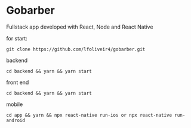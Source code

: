 # Gobarber


Fullstack app developed with React, Node and React Native

for start: 

```
git clone https://github.com/lfoliveir4/gobarber.git
```

backend 
```
cd backend && yarn && yarn start
```

front end
```
cd backend && yarn && yarn start
```

mobile
```
cd app && yarn && npx react-native run-ios or npx react-native run-android
```


